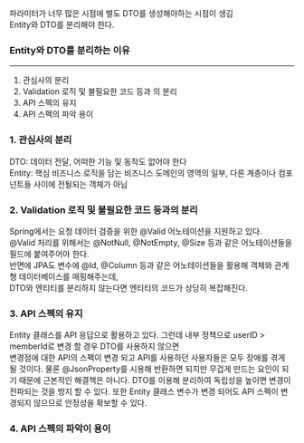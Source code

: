 파라미터가 너무 많은 시점에 별도 DTO를 생성해야하는 시점이 생김  
Entity와 DTO를 분리해야 한다.

### Entity와 DTO를 분리하는 이유
***
1.  관심사의 분리
2. Validation 로직 및 불필요한 코드 등과 의 분리
3. API 스펙의 유지
4. API 스펙의 파악 용이  

### 1. 관심사의 분리
DTO: 데이터 전달, 어떠한 기능 및 동작도 없어야 한다  
Entity: 핵심 비즈니스 로직을 담는 비즈니스 도메인의 영역의 일부, 다른 계층이나 컴포넌트들 사이에 전될되는 객체가 아님

### 2. Validation 로직 및 불필요한 코드 등과의 분리
Spring에서는 요청 데이터 검증을 위한 @Valid 어노테이션을 지원하고 있다.  
@Valid 처리를 위해서는 @NotNull, @NotEmpty, @Size 등과 같은 어노테이션들을 필드에 붙여주어야 한다.  
반면에 JPA도 변수에 @Id, @Column 등과 같은 어노테이션들을 활용해 객체와 관계형 데이터베이스를 매핑해주는데,  
DTO와 엔티티를 분리하지 않는다면 엔티티의 코드가 상당히 복잡해진다.


### 3. API 스펙의 유지
Entity 클래스를 API 응답으로 활용하고 있다. 그런데 내부 정책으로 userID > memberId로 변경 할 경우 DTO를 사용하지 않으면  
변경점에 대한 API의 스펙이 변경 되고 API를 사용하던 사용자들은 모두 장애를 겪게 될 것이다.
물론 @JsonProperty를 시용해 반환하면 되지만 무겁게 만드는 요인이 되기 때문에 근본적인 해결책은 아니다.
DTO를 이용해 분리하여 독립성을 높이면 변경이 전파되는 것을 방지 할 수 있다.
또한 Entity 클래스 변수가 변경 되어도 API 스펙이 변경되지 않으므로 안정성을 확보할 수 있다.

### 4. API 스펙의 파악이 용이